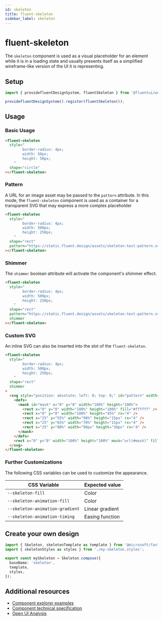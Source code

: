 ```yaml
---
id: skeleton
title: fluent-skeleton
sidebar_label: skeleton
---
```


# fluent-skeleton

The `skeleton` component is used as a visual placeholder for an element while it is in a loading state and usually presents itself as a simplified wireframe-like version of the UI it is representing.

## Setup

```ts
import { providefluentDesignSystem, fluentSkeleton } from '@fluentui/web-components';

providefluentDesignSystem().register(fluentSkeleton());
```

## Usage

### Basic Usage

```html
<fluent-skeleton
  style="
        border-radius: 4px;
        width: 50px;
        height: 50px;
    "
  shape="circle"
></fluent-skeleton>
```

### Pattern

A URL for an image asset may be passed to the `pattern` attribute. In this mode, the `fluent-skeleton` component is used as a container for a transparent SVG that may express a more complex placeholder

```html
<fluent-skeleton
  style="
        border-radius: 4px;
        width: 500px;
        height: 250px;
    "
  shape="rect"
  pattern="https://static.fluent.design/assets/skeleton-test-pattern.svg"
></fluent-skeleton>
```

### Shimmer

The `shimmer` boolean attribute will activate the component's shimmer effect.

```html
<fluent-skeleton
  style="
        border-radius: 4px;
        width: 500px;
        height: 250px;
    "
  shape="rect"
  pattern="https://static.fluent.design/assets/skeleton-test-pattern.svg"
  shimmer
></fluent-skeleton>
```

### Custom SVG

An inline SVG can also be inserted into the slot of the `fluent-skeleton`.

```html
<fluent-skeleton
  style="
        border-radius: 4px;
        width: 500px;
        height: 250px;
    "
  shape="rect"
  shimmer
>
  <svg style="position: absolute; left: 0; top: 0;" id="pattern" width="100%" height="100%">
    <defs>
      <mask id="mask" x="0" y="0" width="100%" height="100%">
        <rect x="0" y="0" width="100%" height="100%" fill="#ffffff" />
        <rect x="0" y="0" width="100%" height="45%" rx="4" />
        <rect x="25" y="55%" width="90%" height="15px" rx="4" />
        <rect x="25" y="65%" width="70%" height="15px" rx="4" />
        <rect x="25" y="80%" width="90px" height="30px" rx="4" />
      </mask>
    </defs>
    <rect x="0" y="0" width="100%" height="100%" mask="url(#mask)" fill="#ffffff" />
  </svg>
</fluent-skeleton>
```

### Further Customizations

The following CSS variables can be used to customize the appearance.

| CSS Variable                    | Expected value  |
| ------------------------------- | --------------- |
| `--skeleton-fill`               | Color           |
| `--skeleton-animation-fill`     | Color           |
| `--skeleton-animation-gradient` | Linear gradient |
| `--skeleton-animation-timing`   | Easing function |

## Create your own design

```ts
import { Skeleton, skeletonTemplate as template } from '@microsoft/fast-foundation';
import { skeletonStyles as styles } from './my-skeleton.styles';

export const mySkeleton = Skeleton.compose({
  baseName: 'skeleton',
  template,
  styles,
});
```

## Additional resources

- [Component explorer examples](https://explore.fast.design/components/fast-skeleton)
- [Component technical specification](https://github.com/microsoft/fast/blob/master/packages/web-components/fast-foundation/src/skeleton/skeleton.spec.md)
- [Open UI Analysis](https://open-ui.org/components/skeleton.research)

